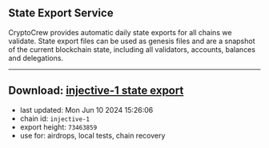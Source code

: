 ## State Export Service
CryptoCrew provides automatic daily state exports for all chains we validate. State export files can be used as genesis files and are a snapshot of the current blockchain state, including all validators, accounts, balances and delegations.

---
**Download: [injective-1 state export](https://dl-eu2.ccvalidators.com/SERVICE/injective/injective-1_export_73463859.json)**
---

- last updated: Mon Jun 10 2024 15:26:06
- chain id: `injective-1`
- export height: `73463859`
- use for: airdrops, local tests, chain recovery
